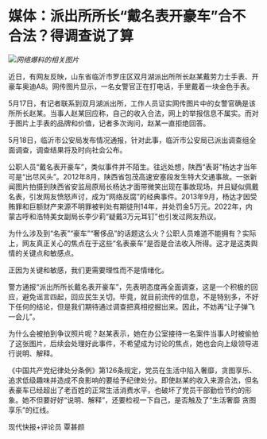 # 媒体：派出所所长“戴名表开豪车”合不合法？得调查说了算

![](https://inews.gtimg.com/news_bt/OYCwmREjfQOiXwu9ZbctboceZ8VVL8xU-D8JI7Ho8KrQUAA/1000)_网络爆料的相关图片_

近日，有网友反映，山东省临沂市罗庄区双月湖派出所所长赵某戴劳力士手表、开豪车奥迪A8。网传图片显示，一名女警官正在打电话，手里戴着一块金色手表。

5月17日，有记者联系到双月湖派出所，工作人员证实网传图片中的女警官确是该所所长赵某。当事人赵某回应称，自己的收入合法，网上的举报信息不属实。而对于图片上手表的品牌和价值，记者多次询问，赵某一直拒绝回答。

5月18日，临沂市公安局发布情况通报，针对此事，临沂市公安局已派出调查组全面调查，调查结果将及时向社会公布。

公职人员“戴名表开豪车”，类似事件并不陌生。往远处想，陕西“表哥”杨达才当年可是“出尽风头”。2012年8月，陕西省包茂高速安塞段发生特大交通事故。一张新闻图片拍摄到陕西省安监局原局长杨达才面带微笑出现在事故现场，并且疑似佩戴名表，引发网友愤怒声讨，成为“网络反腐”的经典事件。2013年9月，杨达才因受贿罪和巨额财产来源不明罪被判处有期徒刑14年，并处罚金5万元。2022年，内蒙古呼和浩特美女副局长李少莉“疑戴3万元耳钉”也引发过网友热议。

为什么涉及到“名表”“豪车”“奢侈品”的话题这么火？公职人员难道不能拥有？实际上，网友真正关心的焦点在于这些“名表豪车”是否是合法收入所得。这才是这类舆情的关键点和敏感点。

正因为关键和敏感，我们更需要理性而不是情绪化。

警方通报“派出所所长戴名表开豪车”，先表明态度再全面调查，这是一个积极的回应，避免谣言四起，回应民生关切。毕竟，就目前流传的信息，不是特别多，不好下任何的结论，但是我们期待通过调查把真相挖掘出来。因此，不妨再“让子弹飞一会儿”。

为什么会被拍到争议照片呢？赵某表示，她在办公室接待一名案件当事人时被偷拍了这张图片，后续会处理好此事件，不希望成为讨论的焦点，她也会向上级领导进行说明、解释。

《中国共产党纪律处分条例》第126条规定，党员在生活中陷入奢靡，贪图享乐、追求低级趣味并造成不良影响的要给予纪律处分。即使赵某的收入来源合法，但名表豪车已经超出了老百姓的正常生活消费水平，也破坏了党员干部勤俭节约的形象。她不但要好好“说明、解释”，还要检视一下自己，是否触及了“生活奢靡
贪图享乐”的红线。

现代快报+评论员 覃甚颜

